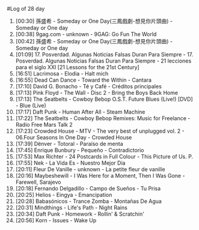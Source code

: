 #Log of 28 day

1. [00:30] 孫盛希 - Someday or One Day(三鳳戲劇-想見你片頭曲) - Someday or One day
1. [00:38] 9gag.com - unknown - 9GAG: Go Fun The World
1. [00:42] 孫盛希 - Someday or One Day(三鳳戲劇-想見你片頭曲) - Someday or One day
1. [01:09] 17. Posverdad. Algunas Noticias Falsas Duran Para Siempre - 17. Posverdad. Algunas Noticias Falsas Duran Para Siempre - 21 lecciones para el siglo XXI [21 Lessons for the 21st Century]
1. [16:51] Lacrimosa - Elodia - Halt mich
1. [16:55] Dead Can Dance - Toward the Within - Cantara
1. [17:10] David G. Bonacho - Té y Café - Créditos principales
1. [17:13] Pink Floyd - The Wall - Disc 2 - Bring the Boys Back Home
1. [17:13] The Seatbelts - Cowboy Bebop O.S.T. Future Blues (Live!) [DVD] - Blue (Live)
1. [17:17] Daft Punk - Human After All - Steam Machine
1. [17:22] The Seatbelts - Cowboy Bebop Remixes: Music for Freelance - Radio Free Mars Talk 2
1. [17:23] Crowded House - MTV - The very best of unplugged vol. 2 - 06.Four Seasons In One Day - Crowded House
1. [17:39] Dënver - Totoral - Paraíso de menta
1. [17:45] Enrique Bunbury - Pequeño - Contradictorio
1. [17:53] Max Richter - 24 Postcards in Full Colour - This Picture of Us. P.
1. [17:55] Nek - La Vida Es - Nuestro Mejor Dia
1. [20:11] Fleur De Vanille - unknown - La petite fleur de vanille
1. [20:16] Maybeshewill - I Was Here for a Moment, Then I Was Gone - Farewell, Sarajevo
1. [20:18] Fernando Delgadillo - Campo de Sueños - Tu Prisa
1. [20:25] Helios - Eingya - Emancipation
1. [20:28] Babasónicos - Trance Zomba - Montañas De Agua
1. [20:31] Mindthings - Life's Path - Night Rains
1. [20:34] Daft Punk - Homework - Rollin' & Scratchin'
1. [20:56] Korn - Issues - Wake Up
